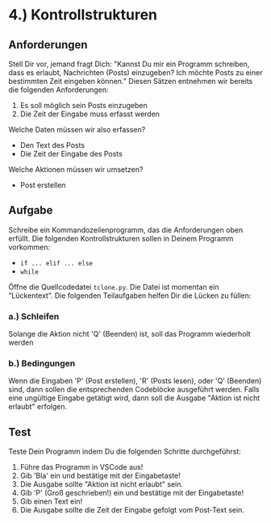 # 4.) Kontrollstrukturen

## Anforderungen

Stell Dir vor, jemand fragt Dich: "Kannst Du mir ein Programm schreiben, dass es erlaubt, Nachrichten (Posts) einzugeben? Ich möchte Posts zu einer bestimmten Zeit eingeben können.” Diesen Sätzen entnehmen wir bereits die folgenden Anforderungen:

1. Es soll möglich sein Posts einzugeben
2. Die Zeit der Eingabe muss erfasst werden

Welche Daten müssen wir also erfassen?

* Den Text des Posts
* Die Zeit der Eingabe des Posts

Welche Aktionen müssen wir umsetzen?

* Post erstellen

## Aufgabe

Schreibe ein Kommandozeilenprogramm, das die Anforderungen oben erfüllt. Die folgenden Kontrollstrukturen sollen in Deinem Programm vorkommen:

* `if ... elif ... else`
* `while`

Öffne die Quellcodedatei `tclone.py`. Die Datei ist momentan ein “Lückentext”. Die folgenden Teilaufgaben helfen Dir die Lücken zu füllen:

### a.) Schleifen

Solange die Aktion nicht 'Q' (Beenden) ist, soll das Programm wiederholt werden

### b.) Bedingungen

Wenn die Eingaben 'P' (Post erstellen), 'R' (Posts lesen), oder 'Q' (Beenden) sind, dann sollen die entsprechenden Codeblöcke ausgeführt werden. Falls eine ungültige Eingabe getätigt wird, dann soll die Ausgabe "Aktion ist nicht erlaubt" erfolgen.


## Test

Teste Dein Programm indem Du die folgenden Schritte durchgeführst:

1. Führe das Programm in VSCode aus!
2. Gib 'Bla' ein und bestätige mit der Eingabetaste!
3. Die Ausgabe sollte "Aktion ist nicht erlaubt" sein.
2. Gib 'P' (Groß geschrieben!) ein und bestätige mit der Eingabetaste!
3. Gib einen Text ein!
4. Die Ausgabe sollte die Zeit der Eingabe gefolgt vom Post-Text sein.